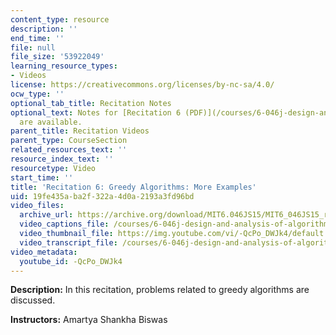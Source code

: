 ```yaml
---
content_type: resource
description: ''
end_time: ''
file: null
file_size: '53922049'
learning_resource_types:
- Videos
license: https://creativecommons.org/licenses/by-nc-sa/4.0/
ocw_type: ''
optional_tab_title: Recitation Notes
optional_text: Notes for [Recitation 6 (PDF)](/courses/6-046j-design-and-analysis-of-algorithms-spring-2015/resources/mit6_046js15_recitation6)
  are available.
parent_title: Recitation Videos
parent_type: CourseSection
related_resources_text: ''
resource_index_text: ''
resourcetype: Video
start_time: ''
title: 'Recitation 6: Greedy Algorithms: More Examples'
uid: 19fe435a-ba2f-322a-4d0a-2193a3fd96bd
video_files:
  archive_url: https://archive.org/download/MIT6.046JS15/MIT6_046JS15_rec06_300k.mp4
  video_captions_file: /courses/6-046j-design-and-analysis-of-algorithms-spring-2015/ac2b36a4e4f057d0b817d776e9cf5357_-QcPo_DWJk4.vtt
  video_thumbnail_file: https://img.youtube.com/vi/-QcPo_DWJk4/default.jpg
  video_transcript_file: /courses/6-046j-design-and-analysis-of-algorithms-spring-2015/6530a6fd115ae08196e2fa6d7384b01e_-QcPo_DWJk4.pdf
video_metadata:
  youtube_id: -QcPo_DWJk4
---
```


**Description:** In this recitation, problems related to greedy algorithms are discussed.

**Instructors:** Amartya Shankha Biswas

